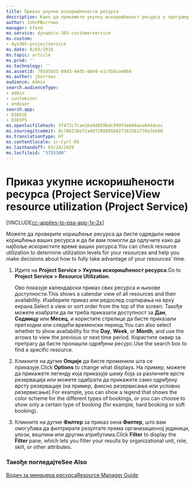 ```yaml
---
title: Приказ укупне искоришћености ресурса
description: Како да прикажете укупну искоришћеност ресурса у програму Project Service
author: JohnPBurrows
manager: kfend
ms.service: dynamics-365-customerservice
ms.custom:
- dyn365-projectservice
ms.date: 8/03/2018
ms.topic: article
ms.prod: ''
ms.technology: ''
ms.assetid: 785d5b51-89d3-44d5-88e9-e1c95bca40b0
ms.author: jburrows
audience: Admin
search.audienceType:
- admin
- customizer
- enduser
search.app:
- D365CE
- D365PS
ms.openlocfilehash: 3f472c7cae16a9d659bdc899fde604aea644dcec
ms.sourcegitcommit: 8c786230ef2a497280885b827162561776e2eb00
ms.translationtype: HT
ms.contentlocale: sr-Cyrl-RS
ms.lasthandoff: 03/24/2020
ms.locfileid: "3755380"
---
```

# <a name="view-resource-utilization-project-service"></a><span data-ttu-id="8f4a4-103">Приказ укупне искоришћености ресурса (Project Service)</span><span class="sxs-lookup"><span data-stu-id="8f4a4-103">View resource utilization (Project Service)</span></span>

[!INCLUDE[cc-applies-to-psa-app-1x-2x](../includes/cc-applies-to-psa-app-1x-2x.md)]

<span data-ttu-id="8f4a4-104">Можете да проверите коришћење ресурса да бисте одредили нивое коришћења ваших ресурса и да би вам помогли да одлучите како да најбоље искористите време ваших ресурса.</span><span class="sxs-lookup"><span data-stu-id="8f4a4-104">You can check resource utilization to determine utilization levels for your resources and help you make decisions about how to fully take advantage of your resources’ time.</span></span>  
  
1. <span data-ttu-id="8f4a4-105">Идите на **Project Service > Укупна искоришћеност ресурса**.</span><span class="sxs-lookup"><span data-stu-id="8f4a4-105">Go to **Project Service > Resource Utilization**.</span></span> 

     <span data-ttu-id="8f4a4-106">Ово показује календарски приказ свих ресурса и њихове доступности.</span><span class="sxs-lookup"><span data-stu-id="8f4a4-106">This shows a calendar view of all resources and their availability.</span></span> <span data-ttu-id="8f4a4-107">Изаберите приказ или редослед сортирања на врху екрана.</span><span class="sxs-lookup"><span data-stu-id="8f4a4-107">Select a view or sort order from the top of the screen.</span></span> <span data-ttu-id="8f4a4-108">Такође можете изабрати да ли треба приказати доступност за **Дан**, **Седмицу** или **Месец**, и користите стрелице да бисте приказали претходни или следећи временски период.</span><span class="sxs-lookup"><span data-stu-id="8f4a4-108">You can also select whether to show availability for the **Day**, **Week**, or **Month**, and use the arrows to view the previous or next time period.</span></span> <span data-ttu-id="8f4a4-109">Користите оквир за претрагу да бисте пронашли одређени ресурс.</span><span class="sxs-lookup"><span data-stu-id="8f4a4-109">Use the search box to find a specific resource.</span></span>      
  
2. <span data-ttu-id="8f4a4-110">Кликните на дугме **Опције** да бисте променили шта се приказује.</span><span class="sxs-lookup"><span data-stu-id="8f4a4-110">Click **Options** to change what displays.</span></span> <span data-ttu-id="8f4a4-111">На пример, можете да прикажете легенду која приказује шему боја за различите врсте резервација или можете одабрати да прикажете само одређену врсту резервације (на пример, фиксно резервисање или условно резервисање).</span><span class="sxs-lookup"><span data-stu-id="8f4a4-111">For example, you can show a legend that shows the color scheme for the different types of bookings, or you can choose to show only a certain type of booking (for example, hard booking or soft booking).</span></span>  

3. <span data-ttu-id="8f4a4-112">Кликните на дугме **Филтер** за приказ окна **Филтер**, што вам омогућава да филтрирате резултате према организационој јединици, улози, вештини или другим атрибутима.</span><span class="sxs-lookup"><span data-stu-id="8f4a4-112">Click **Filter** to display the **Filter** pane, which lets you filter your results by organizational unit, role, skill, or other attributes.</span></span>  
  
### <a name="see-also"></a><span data-ttu-id="8f4a4-113">Такође погледајте</span><span class="sxs-lookup"><span data-stu-id="8f4a4-113">See Also</span></span>  
 [<span data-ttu-id="8f4a4-114">Водич за менаџера ресурса</span><span class="sxs-lookup"><span data-stu-id="8f4a4-114">Resource Manager Guide</span></span>](../project-service/resource-manager-guide.md)

